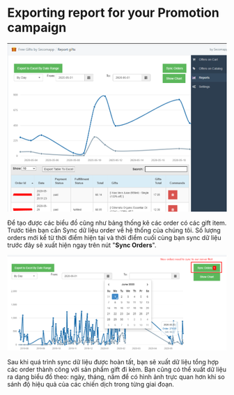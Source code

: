 # Exporting report for your Promotion campaign

![Report page give you an overview how your promotions working](.gitbook/assets/image%20%2820%29.png)

Để tạo được các biểu đồ cũng như bảng thống kê các order có các gift item. Trước tiên bạn cần Sync dữ liệu order về hệ thống của chúng tôi. Số lượng orders mới kể từ thời điểm hiện tại và thời điểm cuối cùng bạn sync dữ liệu trước đây sẽ xuất hiện ngay trên nút "**Sync Orders**".

![](.gitbook/assets/image%20%2818%29.png)

Sau khi quá trình sync dữ liệu được hoàn tất, bạn sẽ xuất dữ liệu tổng hợp các order thành công với sản phẩm gift đi kèm. Bạn cũng có thể xuất dữ liệu ra dạng biểu đồ theo: ngày, tháng, năm để có hình ảnh trực quan hơn khi so sánh độ hiệu quả của các chiến dịch trong từng giai đoạn.


